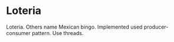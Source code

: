 # Loteria
Loteria. Others name Mexican bingo. Implemented used producer-consumer pattern. Use threads.
